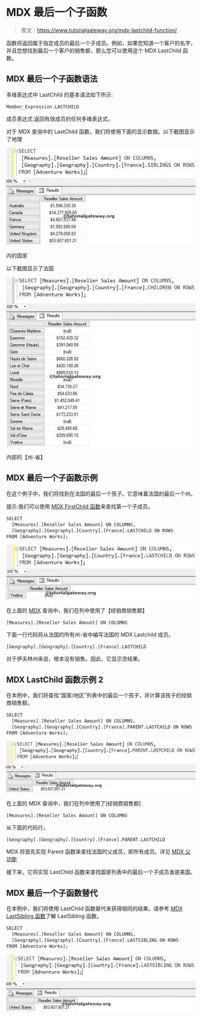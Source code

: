 # MDX 最后一个子函数

> 原文：<https://www.tutorialgateway.org/mdx-lastchild-function/>

函数将返回属于指定成员的最后一个子成员。例如，如果您知道一个客户的名字，并且您想找到最后一个客户的销售额，那么您可以使用这个 MDX LastChild 函数。

## MDX 最后一个子函数语法

多维表达式中 LastChild 的基本语法如下所示:

```
Member_Expression.LASTCHILD
```

成员表达式:返回有效成员的任何多维表达式。

对于 MDX 查询中的 LastChild 函数，我们将使用下面的显示数据。以下截图显示了地理

![MDX LASTCHILD FUNCTION](img/2123d320ac31970b3e9beb353b0b8750.png)

内的国家

以下截图显示了法国

![MDX LASTCHILD FUNCTION](img/0adabc853694d748f75ff6b53ab5fdf2.png)

内部的【州-省】

## MDX 最后一个子函数示例

在这个例子中，我们将找到在法国的最后一个孩子。它意味着法国的最后一个州。

提示:我们可以使用 [MDX FirstChild 函数](https://www.tutorialgateway.org/mdx-firstchild-function/)来查找第一个子成员。

```
SELECT 
  [Measures].[Reseller Sales Amount] ON COLUMNS,
  [Geography].[Geography].[Country].[France].LASTCHILD ON ROWS
FROM [Adventure Works];
```

![MDX LASTCHILD FUNCTION 1](img/fd0480d7963daa2a23e74719fb4b6a8a.png)

在上面的 [MDX](https://www.tutorialgateway.org/mdx/) 查询中，我们在列中使用了【经销商销售额】

```
[Measures].[Reseller Sales Amount] ON COLUMNS
```

下面一行代码将从法国的所有州-省中编写法国的 MDX Lastchild 成员。

```
[Geography].[Geography].[Country].[France].LASTCHILD
```

对于伊夫林州来说，根本没有销售。因此，它显示空结果。

## MDX LastChild 函数示例 2

在本例中，我们将查找“国家/地区”列表中的最后一个孩子，并计算该孩子的经销商销售额。

```
SELECT 
  [Measures].[Reseller Sales Amount] ON COLUMNS,
  [Geography].[Geography].[Country].[France].PARENT.LASTCHILD ON ROWS
FROM [Adventure Works];
```

![MDX LASTCHILD FUNCTION 2](img/f7a1386c6cb73095590f9a37da34e52c.png)

在上面的 MDX 查询中，我们在列中使用了[经销商销售额]

```
[Measures].[Reseller Sales Amount] ON COLUMNS
```

从下面的代码行，

```
[Geography].[Geography].[Country].[France].PARENT.LASTCHILD
```

MDX 将首先实现 Parent 函数来查找法国的父成员，即所有成员。详见 [MDX 父功能](https://www.tutorialgateway.org/mdx-parent-function/)

接下来，它将实现 LastChild 函数来查找国家列表中的最后一个子成员谁是美国。

## MDX 最后一个子函数替代

在本例中，我们将使用 LastChild 函数替代来获得相同的结果。请参考 [MDX LastSibling 函数](https://www.tutorialgateway.org/mdx-lastsibling-function/)了解 LastSibling 函数。

```
SELECT 
  [Measures].[Reseller Sales Amount] ON COLUMNS,
  [Geography].[Geography].[Country].[France].LASTSIBLING ON ROWS
FROM [Adventure Works];
```

![MDX LASTCHILD FUNCTION 3](img/8e2c41970bd3c75b6f779f6334849ac8.png)